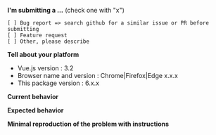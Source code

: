 **I'm submitting a ...**  (check one with "x")

```
[ ] Bug report => search github for a similar issue or PR before submitting
[ ] Feature request
[ ] Other, please describe
```

**Tell about your platform**

* Vue.js version : 3.2
* Browser name and version : Chrome|Firefox|Edge x.x.x
* This package version : 6.x.x

**Current behavior**
<!-- Describe how the bug manifests. -->

**Expected behavior**
<!-- Describe what the behavior would be without the bug. -->

**Minimal reproduction of the problem with instructions**
<!--
If the current behavior is a bug or you can illustrate your feature request better with an example, 
please provide the *STEPS TO REPRODUCE* and if possible a *MINIMAL DEMO* of the problem via https://jsfiddle.net or similar 
-->
